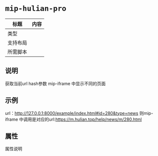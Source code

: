 # `mip-hulian-pro`

标题|内容
----|----
类型|
支持布局|
所需脚本|

## 说明

获取当前url hash参数 mip-iframe 中显示不同的页面

## 示例
url：http://127.0.0.1:8000/example/index.html#id=280&type=news
则mip-iframe 中调用是对应的url:https://m.hulian.top/help/news/m/280.html

## 属性

属性说明

